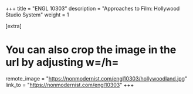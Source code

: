 +++
title = "ENGL 10303"
description = "Approaches to Film: Hollywood Studio System"
weight = 1

[extra]
# You can also crop the image in the url by adjusting w=/h=
remote_image = "https://nonmodernist.com/engl10303/hollywoodland.jpg"
link_to = "https://nonmodernist.com/engl10303"
+++
